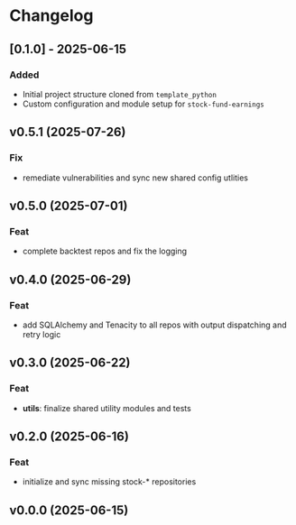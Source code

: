 # Changelog

## [0.1.0] - 2025-06-15

### Added

- Initial project structure cloned from `template_python`
- Custom configuration and module setup for `stock-fund-earnings`

## v0.5.1 (2025-07-26)

### Fix

- remediate vulnerabilities and sync new shared config utlities

## v0.5.0 (2025-07-01)

### Feat

- complete backtest repos and fix the logging

## v0.4.0 (2025-06-29)

### Feat

- add SQLAlchemy and Tenacity to all repos with output dispatching and retry
  logic

## v0.3.0 (2025-06-22)

### Feat

- **utils**: finalize shared utility modules and tests

## v0.2.0 (2025-06-16)

### Feat

- initialize and sync missing stock-\* repositories

## v0.0.0 (2025-06-15)
